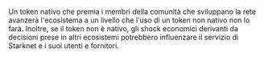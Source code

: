 Un token nativo che premia i membri della comunità che sviluppano la rete avanzerà l'ecosistema a un livello che l'uso di un token non nativo non lo farà. Inoltre, se il token non è nativo, gli shock economici derivanti da decisioni prese in altri ecosistemi potrebbero influenzare il servizio di Starknet e i suoi utenti e fornitori.